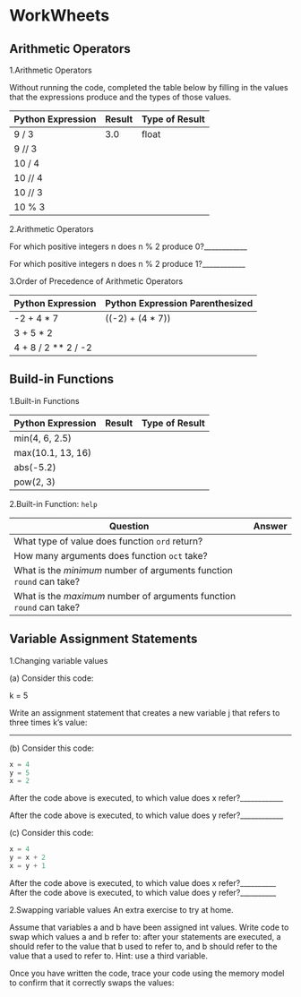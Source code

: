 # WorkWheets
## Arithmetic Operators
1.Arithmetic Operators 

Without running the code, completed the table below by filling in the 
values that the expressions produce and the types of those values.

|Python Expression |  Result       | Type of Result |
|------------------|---------------|----------------|
|9 / 3             |   3.0         |      float     |                     
|9 // 3            |               |                |                                         
|10 / 4            |               |                |                 
|10 // 4           |               |                |                  
|10 // 3           |               |                |                 
|10 % 3            |               |                |

2.Arithmetic Operators 

For which positive integers n does n % 2 produce 0?____________

For which positive integers n does n % 2 produce 1?____________

3.Order of Precedence of Arithmetic Operators 

| Python Expression   | Python Expression Parenthesized |
|-----------------    | --------------------------------|
| -2 + 4 * 7          | ((-2) + (4 * 7))                |
|  3 + 5 * 2          |                                 |
| 4 + 8 / 2 ** 2 / -2 |                                 |

## Build-in Functions 
1.Built-in Functions 

| Python Expression        |   Result         | Type of Result|
|--------------------------| -----------------| --------------|
| min(4, 6, 2.5)           |                  |               |                                      
| max(10.1, 13, 16)        |                  |               |
| abs(-5.2)
| pow(2, 3)                |                  |               |

2.Built-in Function: `help`

| Question                                                              |   Answer   |
|-----------------------------------------------------------------------| -----------|                      
| What type of value does function `ord` return?
| How many arguments does function `oct` take?       
| What is the *minimum* number of arguments function `round` can take?  |
| What is the *maximum* number of arguments function `round` can take?  |            |

## Variable Assignment Statements

1.Changing variable values

(a) Consider this code:

k = 5

Write an assignment statement that creates a new variable j that refers to three times k’s value:
____________ 

(b) Consider this code:

```python 
x = 4
y = 5
x = 2
```
After the code above is executed, to which value does x refer?____________

After the code above is executed, to which value does y refer?____________

(c) Consider this code:

``` python 
x = 4
y = x + 2
x = y + 1
```
After the code above is executed, to which value does x refer?__________
After the code above is executed, to which value does y refer?__________ 

2.Swapping variable values An extra exercise to try at home.

Assume that variables a and b have been assigned int values. Write code to swap which values a and
b refer to: after your statements are executed, a should refer to the value that b used to refer to, and b
should refer to the value that a used to refer to. Hint: use a third variable.



Once you have written the code, trace your code using the memory model to confirm that it correctly
swaps the values: